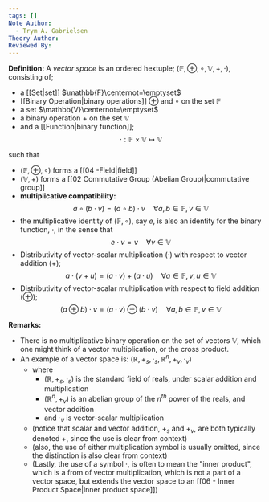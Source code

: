 ```yaml
---
tags: []
Note Author:
  - Trym A. Gabrielsen
Theory Author: 
Reviewed By:
---
```

**Definition:**
A *vector space* is an ordered hextuple; $(\mathbb{F},\oplus,\circ,\mathbb{V},+,\cdot)$, consisting of;
- a [[Set|set]] $\mathbb{F}\centernot=\emptyset$
- [[Binary Operation|binary operations]] $\oplus$ and $\circ$ on the set $\mathbb{F}$
- a set $\mathbb{V}\centernot=\emptyset$
- a binary operation $+$ on the set $\mathbb{V}$
- and a [[Function|binary function]]; $$\cdot:\mathbb{F}\times \mathbb{V}\mapsto \mathbb{V}$$

such that
- $(\mathbb{F},\oplus,\circ)$ forms a [[04 -Field|field]]
- $(\mathbb{V},+)$ forms a [[02 Commutative Group (Abelian Group)|commutative group]]
- **multiplicative compatibility:**$$a\circ (b\cdot v) = (a\circ b)\cdot v \quad \forall a,b\in \mathbb{F},v\in \mathbb{V}$$
- the multiplicative identity of $(\mathbb{F},\circ)$, say $e$, is also an identity for the binary function, $\cdot$, in the sense that $$e\cdot v = v \quad \forall v\in \mathbb{V}$$
- Distributivity of vector-scalar multiplication ($\cdot$) with respect to vector addition ($+$); $$a\cdot(v+u) = (a\cdot v) + (a\cdot u) \quad \forall a\in \mathbb{F},v,u\in \mathbb{V}$$
- Distributivity of vector-scalar multiplication with respect to field addition ($\oplus$); $$(a \oplus b) \cdot v = (a\cdot v) \oplus (b\cdot v) \quad \forall a,b\in \mathbb{F},v\in \mathbb{V}$$


**Remarks:**
- There is no multiplicative binary operation on the set of vectors $\mathbb{V}$, which one might think of a vector multiplication, or the cross product.
- An example of a vector space is: $(\mathbb{R},+_s,\cdot_s,\mathbb{R}^n,+_v,\cdot_v)$
	- where
		- $(\mathbb{R},+_s,\cdot_s)$ is the standard field of reals, under scalar addition and multiplication
		- $(\mathbb{R}^n,+_v)$ is an abelian group of the $n^{th}$ power of the reals, and vector addition
		- and $\cdot_v$ is vector-scalar multiplication
	- (notice that scalar and vector addition, $+_s$ and $+_v$, are both typically denoted $+$, since the use is clear from context)
	- (also, the use of either multiplication symbol is usually omitted, since the distinction is also clear from context)
	- (Lastly, the use of a symbol $\cdot$, is often to mean the "inner product", which is a from of vector multiplication, which is not a part of a vector space, but extends the vector space to an [[06 - Inner Product Space|inner product space]])

